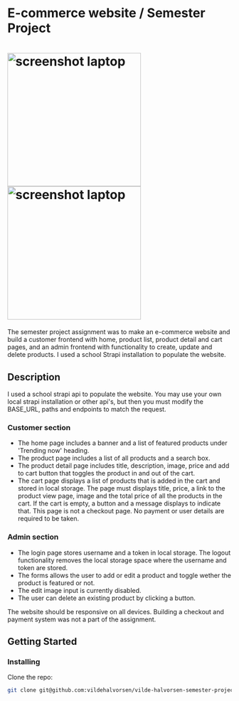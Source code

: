 # E-commerce website / Semester Project
# <img src="JSFCA_1.jpg" alt='screenshot laptop' height='300' style="clear: right" /> <img src="JSFCA_2.jpg" alt='screenshot laptop' height='300' />

The semester project assignment was to make an e-commerce website and build a customer frontend with home, product list, product detail and cart pages, and an admin frontend with functionality to create, update and delete products. I used a school Strapi installation to populate the website.

## Description

I used a school strapi api to populate the website. You may use your own local strapi installation or other api's, but then you must modify the BASE_URL, paths and endpoints to match the request.

### Customer section
- The home page includes a banner and a list of featured products under 'Trending now' heading.
- The product page includes a list of all products and a search box.
- The product detail page includes title, description, image, price and add to cart button that toggles the product in and out of the cart.
- The cart page displays a list of products that is added in the cart and stored in local   storage. The page must displays title, price, a link to the product view page, image and the total price of all the products in the cart. If the cart is empty, a button and a message displays to indicate that. This page is not a checkout page. No payment or user details are required to be taken.

### Admin section
- The login page stores username and a token in local storage. The logout functionality removes the local storage space where the username and token are stored.
- The forms allows the user to add or edit a product and toggle wether the product is featured or not.
- The edit image input is currently disabled.
- The user can delete an existing product by clicking a button.

The website should be responsive on all devices. 
Building a checkout and payment system was not a part of the assignment.


## Getting Started

### Installing

Clone the repo:

```bash
git clone git@github.com:vildehalvorsen/vilde-halvorsen-semester-project-2.git
```
